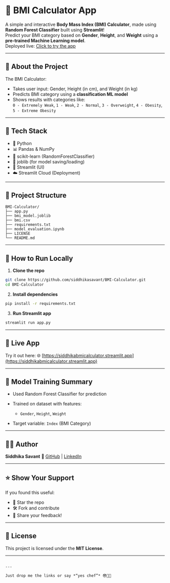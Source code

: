 # 🧮 BMI Calculator App

A simple and interactive **Body Mass Index (BMI) Calculator**, made using **Random Forest Classifier** built using **Streamlit**!  
Predict your BMI category based on **Gender**, **Height**, and **Weight** using a **pre-trained Machine Learning model**.  
Deployed live: 
[Click to try the app](https://siddhikabmicalculator.streamlit.app)

---

## 🧠 About the Project

The BMI Calculator:
- Takes user input: Gender, Height (in cm), and Weight (in kg)
- Predicts BMI category using a **classification ML model**
- Shows results with categories like:  
  `0 - Extremely Weak`, `1 - Weak`, `2 - Normal`, `3 - Overweight`, `4 - Obesity`, `5 - Extreme Obesity`

---

## 🧪 Tech Stack

- 🐍 Python
- 📊 Pandas & NumPy
- 🧠 scikit-learn (RandomForestClassifier)
- 💾 joblib (for model saving/loading)
- 🎨 Streamlit (UI)
- ☁️ Streamlit Cloud (Deployment)

---

## 📂 Project Structure

```
BMI-Calculator/
├── app.py                  
├── bmi_model.joblib     
├── bmi.csv         
├── requirements.txt
├── model_evaluation.ipynb
├── LICENSE    
└── README.md               
````

---

## 🚀 How to Run Locally

1. **Clone the repo**
```bash
git clone https://github.com/siddhikasavant/BMI-Calculator.git
cd BMI-Calculator
````

2. **Install dependencies**

```bash
pip install -r requirements.txt
```

3. **Run Streamlit app**

```bash
streamlit run app.py
```

---

## 🔗 Live App

Try it out here:
🌐 [https://siddhikabmicalculator.streamlit.app](https://siddhikabmicalculator.streamlit.app)

---

## 📝 Model Training Summary

* Used Random Forest Classifier for prediction
* Trained on dataset with features:

  * `Gender`, `Height`, `Weight`
* Target variable: `Index` (BMI Category)

---

## 👩‍💻 Author

**Siddhika Savant**
📌 [GitHub](https://github.com/siddhikasavant) | [LinkedIn](https://linkedin.com/in/siddhikasavant)

---

## ⭐️ Show Your Support

If you found this useful:

* 🌟 Star the repo
* 🛠️ Fork and contribute
* 💬 Share your feedback!

---

## 📌 License

This project is licensed under the **MIT License**.

---

```

---

Just drop me the links or say *“yes chef”* 😎👩‍🍳
```
